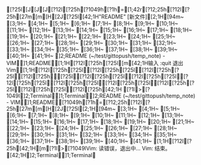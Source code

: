 [?25l[J[J[J[?12l[?25h[?1049h[?1h=[1;42r[?12;25h[?12l[?25h[27m[m[H[2J[?25l[42;1H"README" [新文件][2;1H[94m~                                                                                                                                                                         [3;1H~                                                                                                                                                                         [4;1H~                                                                                                                                                                         [5;1H~                                                                                                                                                                         [6;1H~                                                                                                                                                                         [7;1H~                                                                                                                                                                         [8;1H~                                                                                                                                                                         [9;1H~                                                                                                                                                                         [10;1H~                                                                                                                                                                         [11;1H~                                                                                                                                                                         [12;1H~                                                                                                                                                                         [13;1H~                                                                                                                                                                         [14;1H~                                                                                                                                                                         [15;1H~                                                                                                                                                                         [16;1H~                                                                                                                                                                         [17;1H~                                                                                                                                                                         [18;1H~                                                                                                                                                                         [19;1H~                                                                                                                                                                         [20;1H~                                                                                                                                                                         [21;1H~                                                                                                                                                                         [22;1H~                                                                                                                                                                         [23;1H~                                                                                                                                                                         [24;1H~                                                                                                                                                                         [25;1H~                                                                                                                                                                         [26;1H~                                                                                                                                                                         [27;1H~                                                                                                                                                                         [28;1H~                                                                                                                                                                         [29;1H~                                                                                                                                                                         [30;1H~                                                                                                                                                                         [31;1H~                                                                                                                                                                         [32;1H~                                                                                                                                                                         [33;1H~                                                                                                                                                                         [34;1H~                                                                                                                                                                         [35;1H~                                                                                                                                                                         [36;1H~                                                                                                                                                                         [37;1H~                                                                                                                                                                         [38;1H~                                                                                                                                                                         [39;1H~                                                                                                                                                                         [40;1H~                                                                                                                                                                         [41;1H~                                                                                                                                                                         ]2;README (~/test/gittopush/temp_note) - VIM]1;README[1;1H[?12l[?25h[?25l[m[42;1H输入  :quit<Enter>  退出 Vim[1;1H[?12l[?25h[?25l[?12l[?25h[?25l[?12l[?25h[?25l[?12l[?25h[?25l[?12l[?25h[?25l[?12l[?25h[?25l[?12l[?25h[?25l[?12l[?25h[?25l[?12l[?25h[?25l[?12l[?25h[?25l[?12l[?25h[?25l[?12l[?25h[42;1H
[?1l>[?1049l]2;Terminal]1;Terminal]2;README (~/test/gittopush/temp_note) - VIM]1;README[?1049h[?1h=[?12;25h[?12l[?25h[27m[m[H[2J[?25l[2;1H[94m~                                                                                                                                                                         [3;1H~                                                                                                                                                                         [4;1H~                                                                                                                                                                         [5;1H~                                                                                                                                                                         [6;1H~                                                                                                                                                                         [7;1H~                                                                                                                                                                         [8;1H~                                                                                                                                                                         [9;1H~                                                                                                                                                                         [10;1H~                                                                                                                                                                         [11;1H~                                                                                                                                                                         [12;1H~                                                                                                                                                                         [13;1H~                                                                                                                                                                         [14;1H~                                                                                                                                                                         [15;1H~                                                                                                                                                                         [16;1H~                                                                                                                                                                         [17;1H~                                                                                                                                                                         [18;1H~                                                                                                                                                                         [19;1H~                                                                                                                                                                         [20;1H~                                                                                                                                                                         [21;1H~                                                                                                                                                                         [22;1H~                                                                                                                                                                         [23;1H~                                                                                                                                                                         [24;1H~                                                                                                                                                                         [25;1H~                                                                                                                                                                         [26;1H~                                                                                                                                                                         [27;1H~                                                                                                                                                                         [28;1H~                                                                                                                                                                         [29;1H~                                                                                                                                                                         [30;1H~                                                                                                                                                                         [31;1H~                                                                                                                                                                         [32;1H~                                                                                                                                                                         [33;1H~                                                                                                                                                                         [34;1H~                                                                                                                                                                         [35;1H~                                                                                                                                                                         [36;1H~                                                                                                                                                                         [37;1H~                                                                                                                                                                         [38;1H~                                                                                                                                                                         [39;1H~                                                                                                                                                                         [40;1H~                                                                                                                                                                         [41;1H~                                                                                                                                                                         [1;1H[?12l[?25h[42;1H[m[?1l>[?1049lVim: 读错误，退出中...
Vim: 结束。
[42;1H]2;Terminal]1;Terminal